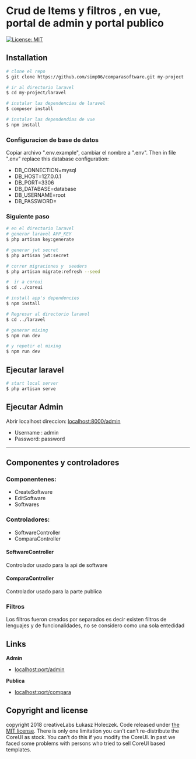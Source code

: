 # Crud de Items y filtros , en vue, portal de admin y  portal publico 

[![License: MIT](https://img.shields.io/badge/License-MIT-yellow.svg)](https://opensource.org/licenses/MIT)

## Installation

``` bash
# clone el repo
$ git clone https://github.com/simp06/comparasoftware.git my-project

# ir al directorio laravel
$ cd my-project/laravel

# instalar las dependencias de laravel
$ composer install

# instalar las dependendias de vue
$ npm install
```

### Configuracion de base de datos


Copiar archivo  ".env.example", cambiar el nombre a  ".env".
Then in file ".env" replace this database configuration:
* DB_CONNECTION=mysql
* DB_HOST=127.0.0.1
* DB_PORT=3306
* DB_DATABASE=database
* DB_USERNAME=root
* DB_PASSWORD=


### Siguiente paso 

``` bash
# en el directorio laravel 
# generar laravel APP_KEY
$ php artisan key:generate

# generar jwt secret
$ php artisan jwt:secret

# correr migraciones y  seeders
$ php artisan migrate:refresh --seed

```

```bash
#  ir a coreui
$ cd ../coreui

# install app's dependencies
$ npm install

```

``` bash
# Regresar al directorio laravel
$ cd ../laravel

# generar mixing
$ npm run dev

# y repetir el mixing
$ npm run dev
```

## Ejecutar laravel

``` bash
# start local server
$ php artisan serve

```
## Ejecutar Admin
Abrir localhost direccion: [localhost:8000/admin](localhost:8000/admin)  
 
* Username : admin
* Password: password

--- 

## Componentes y controladores

### Componentenes:
* CreateSoftware
* EditSoftware
* Softwares
### Controladores:
* SoftwareController
* ComparaController


#### SoftwareController
Controlador usado para la api de software

#### ComparaController
Controlador usado para la parte publica 

### Filtros 
Los filtros fueron creados por separados es decir existen filtros de lenguajes y de funcionalidades, no se considero como una sola entedidad


## Links

**Admin**

* <localhost:port/admin>


**Publica**

* <localhost:port/compara>

## Copyright and license

copyright 2018 creativeLabs Łukasz Holeczek. Code released under [the MIT license](https://github.com/coreui/coreui-free-laravel-admin-template/blob/master/LICENSE).
There is only one limitation you can't can’t re-distribute the CoreUI as stock. You can’t do this if you modify the CoreUI. In past we faced some problems with persons who tried to sell CoreUI based templates.

